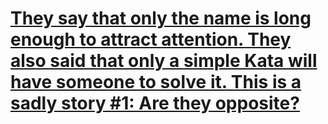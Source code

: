 # [They say that only the name is long enough to attract attention. They also said that only a simple Kata will have someone to solve it. This is a sadly story #1: Are they opposite?](https://www.codewars.com/kata/they-say-that-only-the-name-is-long-enough-to-attract-attention-they-also-said-that-only-a-simple-kata-will-have-someone-to-solve-it-this-is-a-sadly-story-number-1-are-they-opposite/)
